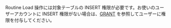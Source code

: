 
Routine Load 操作には対象テーブルの INSERT 権限が必要です。お使いのユーザーアカウントに INSERT 権限がない場合は、[GRANT](../../sql-reference/sql-statements/account-management/GRANT.md) を参照してユーザーに権限を付与してください。
